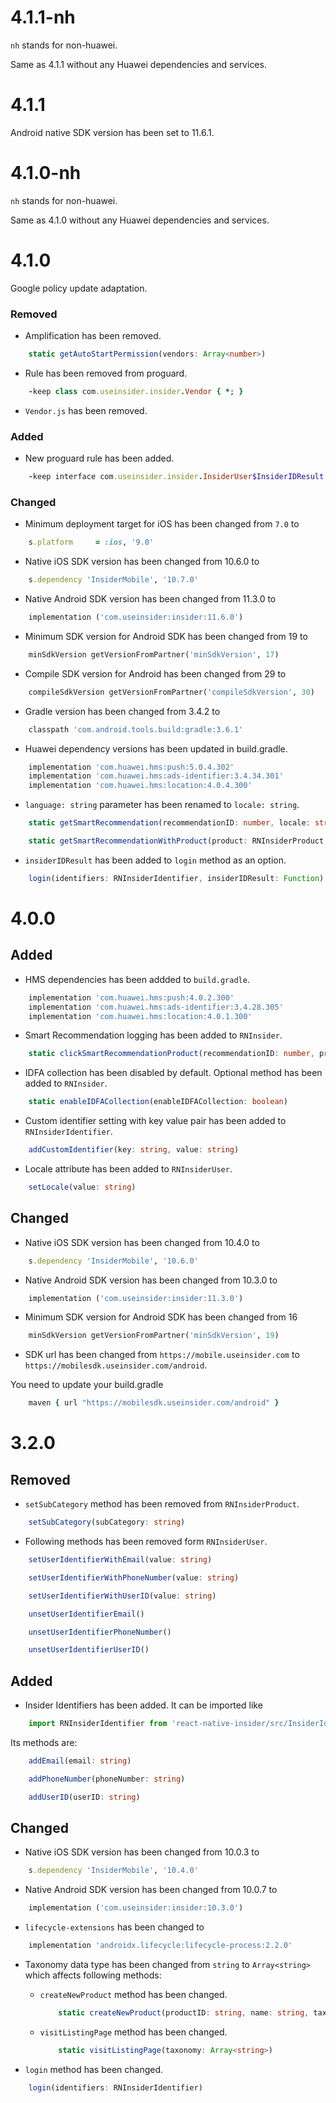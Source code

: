 # 4.1.1-nh

`nh` stands for non-huawei.

Same as 4.1.1 without any Huawei dependencies and services.

# 4.1.1

Android native SDK version has been set to 11.6.1.

# 4.1.0-nh

`nh` stands for non-huawei.

Same as 4.1.0 without any Huawei dependencies and services.

# 4.1.0

Google policy update adaptation.

### Removed

- Amplification has been removed.

```ts
    static getAutoStartPermission(vendors: Array<number>)
```

- Rule has been removed from proguard.

```rb
    -keep class com.useinsider.insider.Vendor { *; }
```

- `Vendor.js` has been removed.

### Added

- New proguard rule has been added.

```rb
    -keep interface com.useinsider.insider.InsiderUser$InsiderIDResult { *; }
```

### Changed

- Minimum deployment target for iOS has been changed from `7.0` to

```rb
    s.platform     = :ios, '9.0'
```

- Native iOS SDK version has been changed from 10.6.0 to

```rb
    s.dependency 'InsiderMobile', '10.7.0'
```

- Native Android SDK version has been changed from 11.3.0 to

```rb
    implementation ('com.useinsider:insider:11.6.0')
```

- Minimum SDK version for Android SDK has been changed from 19 to

```rb
    minSdkVersion getVersionFromPartner('minSdkVersion', 17)
```

- Compile SDK version for Android has been changed from 29 to

```rb
    compileSdkVersion getVersionFromPartner('compileSdkVersion', 30)
```

- Gradle version has been changed from 3.4.2 to

```rb
    classpath 'com.android.tools.build:gradle:3.6.1'
```

- Huawei dependency versions has been updated in build.gradle.

```rb
    implementation 'com.huawei.hms:push:5.0.4.302'
    implementation 'com.huawei.hms:ads-identifier:3.4.34.301'
    implementation 'com.huawei.hms:location:4.0.4.300'
```

- `language: string` parameter has been renamed to `locale: string`.

```ts
    static getSmartRecommendation(recommendationID: number, locale: string, currency: string, callback: Function)
```

```ts
    static getSmartRecommendationWithProduct(product: RNInsiderProduct, recommendationID: number, locale: string, callback: Function)
```

- `insiderIDResult` has been added to `login` method as an option.

```ts
    login(identifiers: RNInsiderIdentifier, insiderIDResult: Function)
```

# 4.0.0

## Added

- HMS dependencies has been addded to `build.gradle`.

```rb
    implementation 'com.huawei.hms:push:4.0.2.300'
    implementation 'com.huawei.hms:ads-identifier:3.4.28.305'
    implementation 'com.huawei.hms:location:4.0.1.300'
```

- Smart Recommendation logging has been added to `RNInsider`.

```ts
    static clickSmartRecommendationProduct(recommendationID: number, product: RNInsiderProduct)
```

- IDFA collection has been disabled by default. Optional method has been added to `RNInsider`.

```ts
    static enableIDFACollection(enableIDFACollection: boolean)
```

- Custom identifier setting with key value pair has been added to `RNInsiderIdentifier`.

```ts
    addCustomIdentifier(key: string, value: string)
```

- Locale attribute has been added to `RNInsiderUser`.

```ts
    setLocale(value: string)
```
  
## Changed

- Native iOS SDK version has been changed from 10.4.0 to

```rb
    s.dependency 'InsiderMobile', '10.6.0'
```

- Native Android SDK version has been changed from 10.3.0 to

```rb
    implementation ('com.useinsider:insider:11.3.0')
```

- Minimum SDK version for Android SDK has been changed from 16

```rb
    minSdkVersion getVersionFromPartner('minSdkVersion', 19)
```

- SDK url has been changed from `https://mobile.useinsider.com` to `https://mobilesdk.useinsider.com/android`.

You need to update your build.gradle
```rb
    maven { url "https://mobilesdk.useinsider.com/android" }
```

# 3.2.0

## Removed

- `setSubCategory` method has been removed from `RNInsiderProduct`.

```ts
    setSubCategory(subCategory: string)
```

- Following methods has been removed form `RNInsiderUser`.

```ts
    setUserIdentifierWithEmail(value: string)
```

```ts
    setUserIdentifierWithPhoneNumber(value: string)
```

```ts
    setUserIdentifierWithUserID(value: string)
```

```ts
    unsetUserIdentifierEmail()
```

```ts
    unsetUserIdentifierPhoneNumber()
```

```ts
    unsetUserIdentifierUserID()
```

## Added

- Insider Identifiers has been added. It can be imported like

```js
    import RNInsiderIdentifier from 'react-native-insider/src/InsiderIdentifier';
```

Its methods are:

```ts
    addEmail(email: string)
```

```ts
    addPhoneNumber(phoneNumber: string)
```

```ts
    addUserID(userID: string)
```

## Changed

- Native iOS SDK version has been changed from 10.0.3 to

```rb
    s.dependency 'InsiderMobile', '10.4.0'
```

- Native Android SDK version has been changed from 10.0.7 to

```rb
    implementation ('com.useinsider:insider:10.3.0')
```

- `lifecycle-extensions` has been changed to

```rb
    implementation 'androidx.lifecycle:lifecycle-process:2.2.0'
```

- Taxonomy data type has been changed from `string` to `Array<string>` which affects following methods:

  - `createNewProduct` method has been changed.
  
    ```ts
        static createNewProduct(productID: string, name: string, taxonomy: Array<string>, imageURL: string, price: number, currency: string)
    ```

  - `visitListingPage` method has been changed.

    ```ts
        static visitListingPage(taxonomy: Array<string>)
    ```

- `login` method has been changed.

```ts
    login(identifiers: RNInsiderIdentifier)
```
